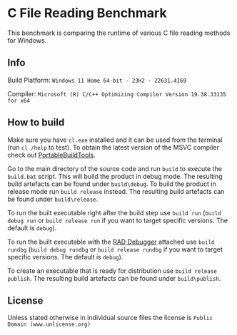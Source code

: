 # C File Reading Benchmark

This benchmark is comparing the runtime of various C file reading methods for Windows.


## Info

Build Platform: `Windows 11 Home 64-bit - 23H2 - 22631.4169`

Compiler: `Microsoft (R) C/C++ Optimizing Compiler Version 19.38.33135 for x64`


## How to build

Make sure you have `cl.exe` installed and it can be used from the terminal (run `cl /help` to test).
To obtain the latest version of the MSVC compiler check out [PortableBuildTools](https://github.com/Data-Oriented-House/PortableBuildTools).

Go to the main directory of the source code and run `build` to execute the `build.bat` script. This will build the product in debug mode. The resulting build artefacts can be found under `build\debug`. To build the product in release mode run `build release` instead. The resulting build artefacts can be found under `build\release`.

To run the built executable right after the build step use `build run` (`build debug run` or `build release run` if you want to target specific versions. The default is `debug`).

To run the built executable with the [RAD Debugger](https://github.com/EpicGamesExt/raddebugger) attached use `build rundbg` (`build debug rundbg` or `build release rundbg` if you want to target specific versions. The default is `debug`).

To create an executable that is ready for distribution use `build release publish`. The resulting build artefacts can be found under `build\publish`.


## License

Unless stated otherwise in individual source files the license is `Public Domain (www.unlicense.org)`
